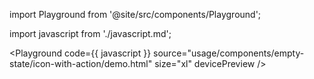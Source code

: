 import Playground from '@site/src/components/Playground';

import javascript from './javascript.md';

<Playground code={{ javascript }} source="usage/components/empty-state/icon-with-action/demo.html" size="xl" devicePreview />

